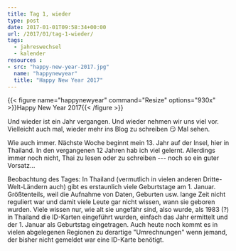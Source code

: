 ```yaml
---
title: Tag 1, wieder
type: post
date: 2017-01-01T09:58:34+00:00
url: /2017/01/tag-1-wieder/
tags:
  - jahreswechsel
  - kalender
resources :
- src: "happy-new-year-2017.jpg"
  name: "happynewyear"
  title: "Happy New Year 2017"
---
```


{{< figure name="happynewyear" command="Resize" options="930x" >}}Happy New Year 2017{{< /figure >}}

Und wieder ist ein Jahr vergangen. Und wieder nehmen wir uns viel vor. Vielleicht auch mal, wieder mehr ins Blog zu schreiben :smirk: Mal sehen.

Wie auch immer. Nächste Woche beginnt mein 13. Jahr auf der Insel, hier in Thailand. In den vergangenen 12 Jahren hab ich viel gelernt. Allerdings immer noch nicht, Thai zu lesen oder zu schreiben --- noch so ein guter Vorsatz...

Beobachtung des Tages: In Thailand (vermutlich in vielen anderen Dritte-Welt-Ländern auch) gibt es erstaunlich viele Geburtstage am 1. Januar. Größtenteils, weil die Aufnahme von Daten, Geburten usw. lange Zeit nicht reguliert war und damit viele Leute gar nicht wissen, wann sie geboren wurden. Viele wissen nur, wie alt sie ungefähr sind, also wurde, als 1983 (?) in Thailand die ID-Karten eingeführt wurden, einfach das Jahr ermittelt und der 1. Januar als Geburtstag eingetragen. Auch heute noch kommt es in vielen abgelegenen Regionen zu derartige "Umrechnungen" wenn jemand, der bisher nicht gemeldet war eine ID-Karte benötigt.
